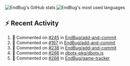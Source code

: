 ![EndBug's GitHub stats](https://github-readme-stats.vercel.app/api?username=endbug&show_icons=true&theme=dark)
![EndBug's most used languages](https://github-readme-stats.vercel.app/api/top-langs/?username=endbug&layout=compact&theme=dark)

## ⚡ Recent Activity

<!--START_SECTION:activity-->
1. 💬 Commented on [#245](https://github.com//EndBug/add-and-commit/issues/245) in [EndBug/add-and-commit](https://github.com//EndBug/add-and-commit)
2. 💬 Commented on [#167](https://github.com//EndBug/add-and-commit/issues/167) in [EndBug/add-and-commit](https://github.com//EndBug/add-and-commit)
3. 💬 Commented on [#238](https://github.com//EndBug/add-and-commit/issues/238) in [EndBug/add-and-commit](https://github.com//EndBug/add-and-commit)
4. 💬 Commented on [#266](https://github.com//dbots-pkg/dbots.js/issues/266) in [dbots-pkg/dbots.js](https://github.com//dbots-pkg/dbots.js)
5. 💬 Commented on [#266](https://github.com//EndBug/game-tracker/issues/266) in [EndBug/game-tracker](https://github.com//EndBug/game-tracker)
<!--END_SECTION:activity-->
